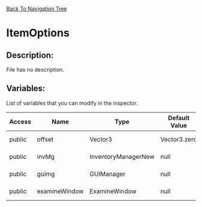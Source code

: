 [Back To Navigation Tree](https://wesleywh.github.io/GameDevRepo/docs/navigation.html)
# ItemOptions

## Description:
File has no description.

## Variables:
List of variables that you can modify in the inspector.

|Access|Name|Type|Default Value|Description|
|---|---|---|---|---|
|public|offset|Vector3|Vector3.zero|No description.|
|public|invMg|InventoryManagerNew|null|No description.|
|public|guimg|GUIManager|null|No description.|
|public|examineWindow|ExamineWindow|null|No description.|
